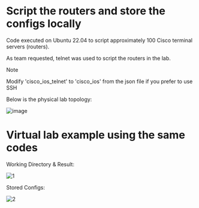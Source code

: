 # Script the routers and store the configs locally

Code executed on Ubuntu 22.04 to script approximately 100 Cisco terminal servers (routers).

As team requested, telnet was used to script the routers in the lab. 

> [!NOTE]
> Modify 'cisco_ios_telnet' to 'cisco_ios' from the json file if you prefer to use SSH

Below is the physical lab topology:

![image](https://user-images.githubusercontent.com/128099142/233894228-dbb6538b-ac53-4065-860b-3afb16e1979c.png)


# Virtual lab example using the same codes

Working Directory & Result:

![1](https://github.com/tuanlamit/python-netmiko-script-1/assets/128099142/ac2690ab-9074-4a57-b90d-3b4ab2643d2d)

Stored Configs:

![2](https://github.com/tuanlamit/python-netmiko-script-1/assets/128099142/c129b8c5-8178-4364-ab72-6ca716376a50)
